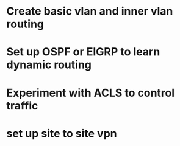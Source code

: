 # Create basic vlan and inner vlan routing
# Set up OSPF or EIGRP to learn dynamic routing
# Experiment with ACLS to control traffic 
# set up site to site vpn

